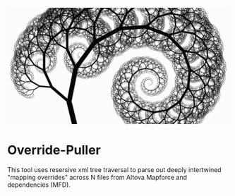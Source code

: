 ![Tree Image](tree.png)
# Override-Puller
This tool uses resersive xml tree traversal to parse out deeply intertwined "mapping overrides" across N files from Altova Mapforce and dependencies (MFD).
